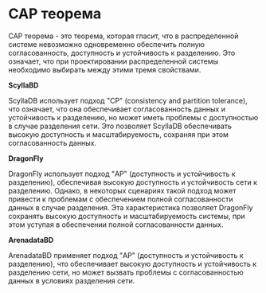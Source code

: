 # CAP теорема 

CAP теорема - это теорема, которая гласит, что в распределенной системе невозможно одновременно обеспечить полную согласованность, доступность и устойчивость к разделению. Это означает, что при проектировании распределенной системы необходимо выбирать между этими тремя свойствами.

**ScyllaBD**

ScyllaDB использует подход "CP" (consistency and partition tolerance), что означает, что она обеспечивает согласованность данных и устойчивость к разделению, но может иметь проблемы с доступностью в случае разделения сети. Это позволяет ScyllaDB обеспечивать высокую доступность и масштабируемость, сохраняя при этом согласованность данных.

**DragonFly**

DragonFly использует подход "AP" (доступность и устойчивость к разделению), обеспечивая высокую доступность и устойчивость сети к разделению. Однако, в некоторых сценариях такой подход может привести к проблемам с обеспечением полной согласованности данных в случае разделения. Эта характеристика позволяет DragonFly сохранять высокую доступность и масштабируемость системы, при этом уступая в обеспечении полной согласованности данных.

**ArenadataBD**

ArenadataBD применяет подход "AP" (доступность и устойчивость к разделению), что обеспечивает высокую доступность и устойчивость к разделению сети, но может вызвать проблемы с согласованностью данных в условиях разделения сети.

